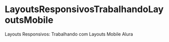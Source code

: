 # LayoutsResponsivosTrabalhandoLayoutsMobile
Layouts Responsivos: Trabalhando com Layouts Mobile Alura
